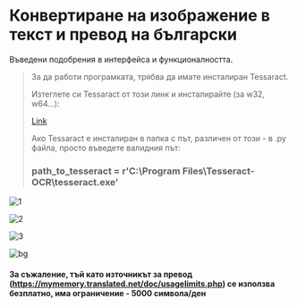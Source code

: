 # Конвертиране на изображение в текст и превод на български

Въведени подобрения в интерфейса и функционалността.

> За да работи програмката, трябва да имате инсталиран Tessaract.
>
> Изтеглете си Tessaract от този линк и инсталирайте (за w32, w64...):
>
> [Link](https://github.com/UB-Mannheim/tesseract/wiki)
>
> Ако Tessaract е инсталиран в папка с път, различен от този - в .py файла, просто въведете валидния път:
>
> ### path_to_tesseract = r'C:\Program Files\Tesseract-OCR\tesseract.exe'



![1](https://user-images.githubusercontent.com/104040753/182483343-ce516776-9542-46d1-9657-20f8fe8a1b87.png)

![2](https://user-images.githubusercontent.com/104040753/182483404-dcab57a3-a868-40e9-b222-b41c2fad9a42.png)

![3](https://user-images.githubusercontent.com/104040753/182483461-9d99da1f-3515-4fa1-a35d-74f2f2cf7b84.png)

![bg](https://user-images.githubusercontent.com/104040753/182574571-edc7e9ae-9a09-45e7-a857-a169766dcbe8.png)

#### За съжаление, тъй като източникът за превод (https://mymemory.translated.net/doc/usagelimits.php) се използва безплатно, има ограничение - 5000 символа/ден
